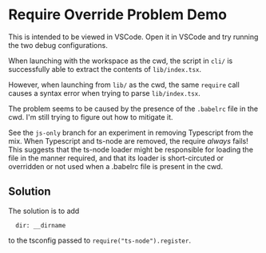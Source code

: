 # Require Override Problem Demo

This is intended to be viewed in VSCode. Open it in VSCode and try running
the two debug configurations.

When launching with the workspace as the cwd, the script in `cli/` is successfully
able to extract the contents of `lib/index.tsx`.

However, when launching from `lib/` as the cwd, the same `require` call causes
a syntax error when trying to parse `lib/index.tsx`.

The problem seems to be caused by the presence of the `.babelrc` file in the cwd. I'm still
trying to figure out how to mitigate it.

See the `js-only` branch for an experiment in removing Typescript from the mix.
When Typescript and ts-node are removed, the require *always* fails! This suggests
that the ts-node loader might be responsible for loading the file in the manner
required, and that its loader is short-circuted or overridden or not used when
a .babelrc file is present in the cwd.

## Solution

The solution is to add
```
  dir: __dirname
```
to the tsconfig passed to `require("ts-node").register`.